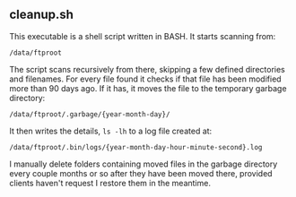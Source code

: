 ## cleanup.sh

This executable is a shell script written in BASH. It starts scanning from:

    /data/ftproot

The script scans recursively from there, skipping a few defined directories
and filenames. For every file found it checks if that file has been modified
more than 90 days ago. If it has, it moves the file to the temporary garbage
directory:

    /data/ftproot/.garbage/{year-month-day}/

It then writes the details, `ls -lh` to a log file created at:

    /data/ftproot/.bin/logs/{year-month-day-hour-minute-second}.log

I manually delete folders containing moved files in the garbage directory
every couple months or so after they have been moved there, provided
clients haven't request I restore them in the meantime.